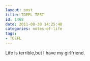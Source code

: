 ```yaml
---
layout: post
title: TOEFL TEST
id: 1468
date: 2011-08-30 14:25:48
categories: notes-of-life
tags:
- TOEFL
---
```


Life is terrible,but I have my girlfriend.